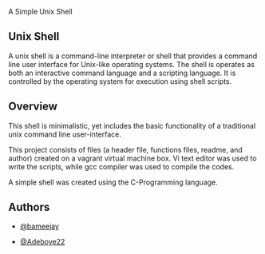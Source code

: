 A Simple Unix Shell
## Unix Shell
A unix shell is a command-line interpreter or shell that provides a command line user interface for Unix-like operating systems. The shell is operates as both an interactive command language and a scripting language. It is controlled by the operating system for execution using shell scripts.
## Overview
This shell is minimalistic, yet includes the basic functionality of a traditional unix command line user-interface.

This project consists of files (a header file, functions files, readme, and author) created on a vagrant virtual machine box. Vi text editor was used to write the scripts, while gcc compiler was used to compile the codes.

A simple shell was created using the C-Programming language.
## Authors

- [@bameejay](https://www.github.com/bameejay)

- [@Adeboye22](https://github.com/Adeboye22)
